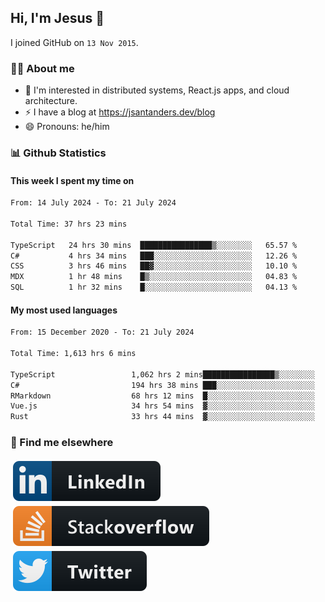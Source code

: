 ## Hi, I'm Jesus 👋

I joined GitHub on `13 Nov 2015`.

<!-- Talking about you -->

### 👨‍💻 About me

- 👦 I'm interested in distributed systems, React.js apps, and cloud architecture.
- ⚡️ I have a blog at <https://jsantanders.dev/blog>
- 😄 Pronouns: he/him

### 📊 Github Statistics

#### This week I spent my time on

<!--START_SECTION:weekly-->

```txt
From: 14 July 2024 - To: 21 July 2024

Total Time: 37 hrs 23 mins

TypeScript   24 hrs 30 mins  ████████████████▒░░░░░░░░   65.57 %
C#           4 hrs 34 mins   ███░░░░░░░░░░░░░░░░░░░░░░   12.26 %
CSS          3 hrs 46 mins   ██▓░░░░░░░░░░░░░░░░░░░░░░   10.10 %
MDX          1 hr 48 mins    █▒░░░░░░░░░░░░░░░░░░░░░░░   04.83 %
SQL          1 hr 32 mins    █░░░░░░░░░░░░░░░░░░░░░░░░   04.13 %
```

<!--END_SECTION:weekly-->

#### My most used languages

<!--START_SECTION:alltime-->

```txt
From: 15 December 2020 - To: 21 July 2024

Total Time: 1,613 hrs 6 mins

TypeScript                 1,062 hrs 2 mins████████████████▒░░░░░░░░   65.84 %
C#                         194 hrs 38 mins ███░░░░░░░░░░░░░░░░░░░░░░   12.07 %
RMarkdown                  68 hrs 12 mins  █░░░░░░░░░░░░░░░░░░░░░░░░   04.23 %
Vue.js                     34 hrs 54 mins  ▓░░░░░░░░░░░░░░░░░░░░░░░░   02.16 %
Rust                       33 hrs 44 mins  ▓░░░░░░░░░░░░░░░░░░░░░░░░   02.09 %
```

<!--END_SECTION:alltime-->

### 📢 Find me elsewhere

<p>
  <a target="_blank" href="https://linkedin.com/in/jsantanders">
    <img src="https://github.com/jsantanders/jsantanders/blob/master/img/linkedin.svg" alt="LinkedIn" style="vertical-align:top; margin:4px">
  </a>
  
  <a target="_blank" href="https://stackoverflow.com/users/7318331/jesus-santander">
    <img src="https://github.com/jsantanders/jsantanders/blob/master/img/stackoverflow.svg" alt="StackOverflow" style="vertical-align:top; margin:4px">
  </a>
  
  <a target="_blank" href="http://twitter.com/jsantanders">
    <img src="https://github.com/jsantanders/jsantanders/blob/master/img/twitter.svg" alt="Twitter" style="vertical-align:top; margin:4px">
  </a>
</p>
